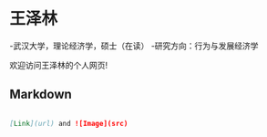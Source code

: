# 王泽林
-武汉大学，理论经济学，硕士（在读）
-研究方向：行为与发展经济学

欢迎访问王泽林的个人网页!

## Markdown

```markdown

[Link](url) and ![Image](src)
```
